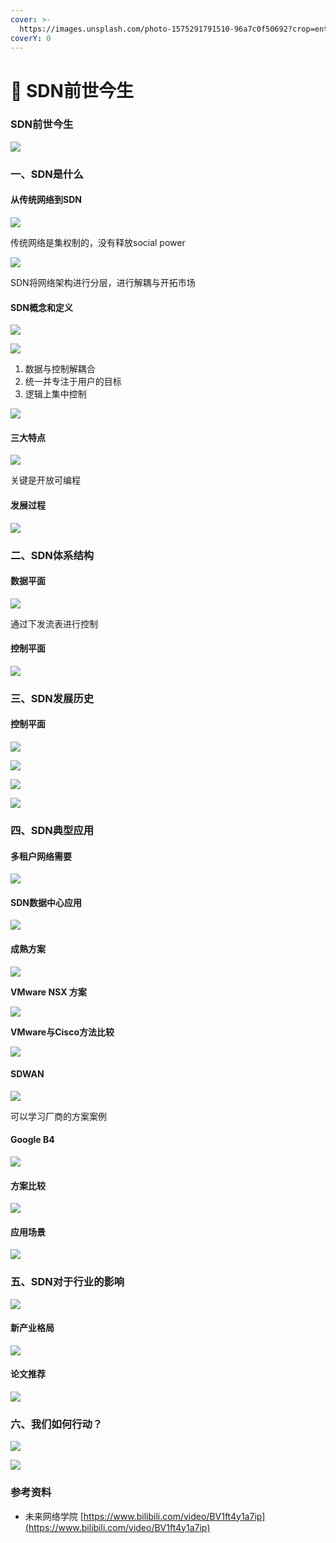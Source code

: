 ```yaml
---
cover: >-
  https://images.unsplash.com/photo-1575291791510-96a7c0f50692?crop=entropy&cs=srgb&fm=jpg&ixid=MnwxOTcwMjR8MHwxfHNlYXJjaHwzfHxzZG58ZW58MHx8fHwxNjQ1OTY5NTE0&ixlib=rb-1.2.1&q=85
coverY: 0
---
```


# 📠 SDN前世今生

### SDN前世今生

![](<../../.gitbook/assets/0 (1) (1) (1) (1)>)

### 一、SDN是什么

#### 从传统网络到SDN

![](<../../.gitbook/assets/1 (1) (1) (2)>)

传统网络是集权制的，没有释放social power

![](<../../.gitbook/assets/2 (1) (1)>)

SDN将网络架构进行分层，进行解耦与开拓市场

#### SDN概念和定义

![](<../../.gitbook/assets/3 (1) (1)>)

![](<../../.gitbook/assets/4 (1) (1)>)

1. 数据与控制解耦合
2. 统一并专注于用户的目标
3. 逻辑上集中控制

![](<../../.gitbook/assets/5 (1) (1)>)

#### 三大特点

![](<../../.gitbook/assets/6 (1) (1)>)

关键是开放可编程

#### 发展过程

![](<../../.gitbook/assets/7 (2)>)

### 二、SDN体系结构

#### 数据平面

![](<../../.gitbook/assets/8 (2)>)

通过下发流表进行控制

#### 控制平面

![](<../../.gitbook/assets/9 (3)>)

### 三、SDN发展历史

#### 控制平面

![](<../../.gitbook/assets/10 (1) (1)>)

![](<../../.gitbook/assets/11 (2) (1)>)

![](<../../.gitbook/assets/12 (1)>)

![](<../../.gitbook/assets/13 (2) (1)>)

### 四、SDN典型应用

#### 多租户网络需要

![](<../../.gitbook/assets/14 (1)>)

#### SDN数据中心应用

![](<../../.gitbook/assets/15 (3)>)

#### 成熟方案

![](<../../.gitbook/assets/16 (1)>)

**VMware NSX 方案**

![](<../../.gitbook/assets/17 (1)>)

**VMware与Cisco方法比较**

![](<../../.gitbook/assets/18 (2)>)

#### SDWAN

![](<../../.gitbook/assets/19 (1)>)

可以学习厂商的方案案例

#### Google B4

![](<../../.gitbook/assets/20 (2)>)

#### 方案比较

![](<../../.gitbook/assets/image (9) (1) (1) (1) (1) (1).png>)



#### 应用场景

![](<../../.gitbook/assets/image (2) (1) (1).png>)

### 五、SDN对于行业的影响

![](<../../.gitbook/assets/image (8) (1).png>)

#### 新产业格局

![](<../../.gitbook/assets/image (11).png>)

#### 论文推荐



![](<../../.gitbook/assets/image (5) (1) (1) (1).png>)

### 六、我们如何行动？

![](<../../.gitbook/assets/image (4) (1) (1) (1).png>)

![](<../../.gitbook/assets/image (7) (1) (1) (1).png>)

### 参考资料

* 未来网络学院  [https://www.bilibili.com/video/BV1ft4y1a7ip](https://www.bilibili.com/video/BV1ft4y1a7ip)
